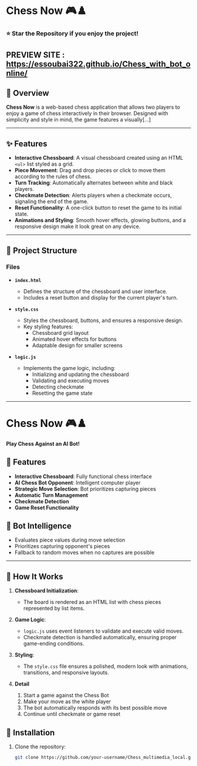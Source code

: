 # Chess Now 🎮♟️

### ⭐ Star the Repository if you enjoy the project!
**PREVIEW SITE** : https://essoubai322.github.io/Chess_with_bot_online/
---

## 📖 Overview
**Chess Now** is a web-based chess application that allows two players to enjoy a game of chess interactively in their browser. Designed with simplicity and style in mind, the game features a visually[...]

---

## ✨ Features

- **Interactive Chessboard**: A visual chessboard created using an HTML `<ul>` list styled as a grid.
- **Piece Movement**: Drag and drop pieces or click to move them according to the rules of chess.
- **Turn Tracking**: Automatically alternates between white and black players.
- **Checkmate Detection**: Alerts players when a checkmate occurs, signaling the end of the game.
- **Reset Functionality**: A one-click button to reset the game to its initial state.
- **Animations and Styling**: Smooth hover effects, glowing buttons, and a responsive design make it look great on any device.

---

## 📂 Project Structure

### Files
- **`index.html`**
  - Defines the structure of the chessboard and user interface.
  - Includes a reset button and display for the current player's turn.

- **`style.css`**
  - Styles the chessboard, buttons, and ensures a responsive design.
  - Key styling features:
    - Chessboard grid layout
    - Animated hover effects for buttons
    - Adaptable design for smaller screens

- **`logic.js`**
  - Implements the game logic, including:
    - Initializing and updating the chessboard
    - Validating and executing moves
    - Detecting checkmate
    - Resetting the game state

---

# Chess Now 🎮♟️
**Play Chess Against an AI Bot!**

## 🌟 Features
- **Interactive Chessboard**: Fully functional chess interface
- **AI Chess Bot Opponent**: Intelligent computer player
- **Strategic Move Selection**: Bot prioritizes capturing pieces
- **Automatic Turn Management**
- **Checkmate Detection**
- **Game Reset Functionality**

## 🤖 Bot Intelligence
- Evaluates piece values during move selection
- Prioritizes capturing opponent's pieces
- Fallback to random moves when no captures are possible

---
## 🚀 How It Works

1. **Chessboard Initialization**:
   - The board is rendered as an HTML list with chess pieces represented by list items.

2. **Game Logic**:
   - `logic.js` uses event listeners to validate and execute valid moves.
   - Checkmate detection is handled automatically, ensuring proper game-ending conditions.

3. **Styling**:
   - The `style.css` file ensures a polished, modern look with animations, transitions, and responsive layouts.
4. **Detail**
    1. Start a game against the Chess Bot
    2. Make your move as the white player
    3. The bot automatically responds with its best possible move
    4. Continue until checkmate or game reset

## 🔧 Installation
1. Clone the repository:
   ```bash
   git clone https://github.com/your-username/Chess_multimedia_local.git
